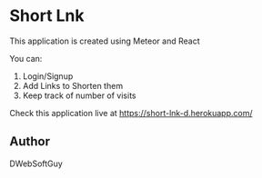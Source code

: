 # Short Lnk

This application is created using Meteor and React 

You can:
1) Login/Signup
2) Add Links to Shorten them
3) Keep track of number of visits

Check this application live at https://short-lnk-d.herokuapp.com/  

## Author

DWebSoftGuy